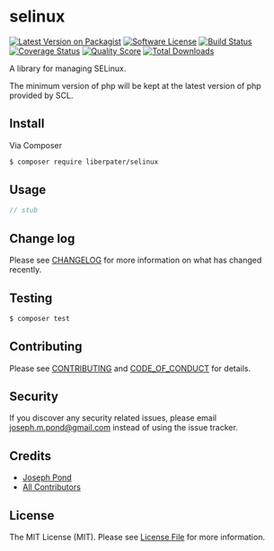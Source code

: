 # selinux

[![Latest Version on Packagist][ico-version]][link-packagist]
[![Software License][ico-license]](LICENSE.md)
[![Build Status][ico-travis]][link-travis]
[![Coverage Status][ico-scrutinizer]][link-scrutinizer]
[![Quality Score][ico-code-quality]][link-code-quality]
[![Total Downloads][ico-downloads]][link-downloads]


A library for managing SELinux. 

The minimum version of php will be kept at the latest version of php provided by SCL.


## Install

Via Composer

``` bash
$ composer require liberpater/selinux
```

## Usage

``` php
// stub
```

## Change log

Please see [CHANGELOG](CHANGELOG.md) for more information on what has changed recently.

## Testing

``` bash
$ composer test
```

## Contributing

Please see [CONTRIBUTING](CONTRIBUTING.md) and [CODE_OF_CONDUCT](CODE_OF_CONDUCT.md) for details.

## Security

If you discover any security related issues, please email joseph.m.pond@gmail.com instead of using the issue tracker.

## Credits

- [Joseph Pond][link-author]
- [All Contributors][link-contributors]

## License

The MIT License (MIT). Please see [License File](LICENSE.md) for more information.

[ico-version]: https://img.shields.io/packagist/v/liberpater/selinux.svg?style=flat-square
[ico-license]: https://img.shields.io/badge/license-MIT-brightgreen.svg?style=flat-square
[ico-travis]: https://img.shields.io/travis/liberpater/selinux/master.svg?style=flat-square
[ico-scrutinizer]: https://img.shields.io/scrutinizer/coverage/g/liberpater/selinux.svg?style=flat-square
[ico-code-quality]: https://img.shields.io/scrutinizer/g/liberpater/selinux.svg?style=flat-square
[ico-downloads]: https://img.shields.io/packagist/dt/liberpater/selinux.svg?style=flat-square

[link-packagist]: https://packagist.org/packages/liberpater/selinux
[link-travis]: https://travis-ci.org/liberpater/selinux
[link-scrutinizer]: https://scrutinizer-ci.com/g/liberpater/selinux/code-structure
[link-code-quality]: https://scrutinizer-ci.com/g/liberpater/selinux
[link-downloads]: https://packagist.org/packages/liberpater/selinux
[link-author]: https://github.com/liberpater
[link-contributors]: ../../contributors
